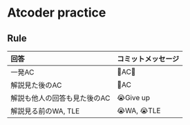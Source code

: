 # Atcoder practice

## Rule

| 回答 | コミットメッセージ|
|:---|:---|
|一発AC| 😤AC💯|
|解説見た後のAC| 😤AC|
|解説も他人の回答も見た後のAC|😭Give up|
|解説見る前のWA, TLE| 😭WA, 😭TLE|